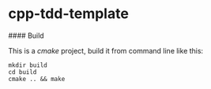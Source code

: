 # cpp-tdd-template

#### Build

This is a *cmake* project, build it from command line like this: 

```
mkdir build
cd build
cmake .. && make
```
